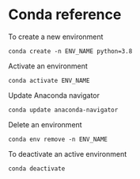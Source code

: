  
 # Conda reference
 
To create a new environment  
``` 
conda create -n ENV_NAME python=3.8
```
Activate an environment
```
conda activate ENV_NAME
```
Update Anaconda navigator
```
conda update anaconda-navigator
````

Delete an environment
```
conda env remove -n ENV_NAME
```
To deactivate an active environment

```
conda deactivate
```
 
 
